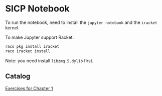 # SICP Notebook

To run the notebook, need to install the `jupyter notebook` and the `iracket` kernel.

To make Jupyter support Racket.

```sh
raco pkg install iracket
raco iracket install
```

Note: you need install `libzmq.5.dylib` first.

## Catalog

[Exercises for Chapter 1](./chapter1exercises.ipynb)
